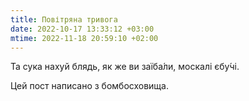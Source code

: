 ```yaml
---
title: Повітряна тривога
date: 2022-10-17 13:33:12 +03:00
mtime: 2022-11-18 20:59:10 +02:00
---
```


Та сука нахуй блядь, як же ви заїба́ли, москалі єбу́чі.

Цей пост написано з бомбосховища.
